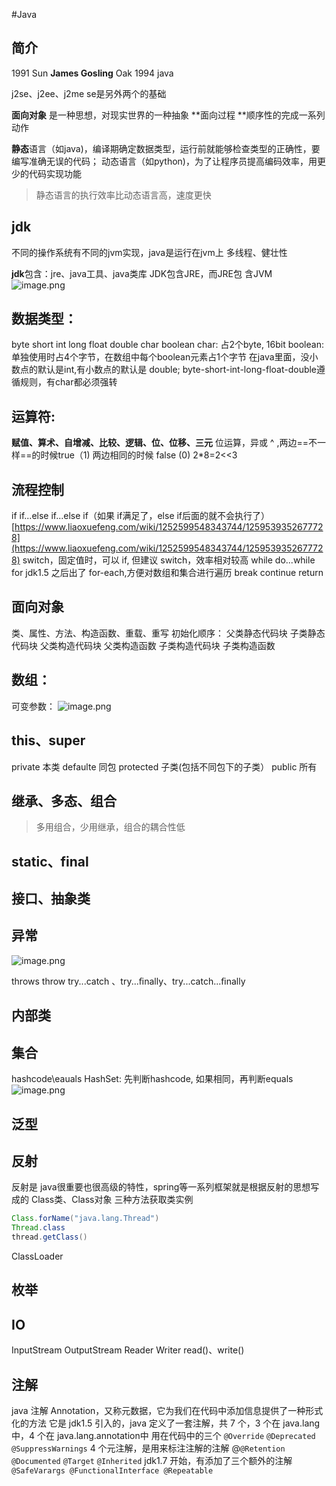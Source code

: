 #Java 
## 简介
1991 Sun **James Gosling**   Oak
1994 java

j2se、j2ee、j2me
se是另外两个的基础

**面向对象** 是一种思想，对现实世界的一种抽象
**面向过程 **顺序性的完成一系列动作

**静态**语言（如java)，编译期确定数据类型，运行前就能够检查类型的正确性，要编写准确无误的代码；
动态语言（如python)，为了让程序员提高编码效率，用更少的代码实现功能
> 静态语言的执行效率比动态语言高，速度更快


## jdk
不同的操作系统有不同的jvm实现，java是运行在jvm上
多线程、健壮性

**jdk**包含：jre、java工具、java类库
JDK包含JRE，而JRE包 含JVM
![image.png](https://cdn.nlark.com/yuque/0/2023/png/663445/1689110048085-0ebf8e0d-5b21-4d3a-b079-b26f5907be60.png#averageHue=%23efefef&clientId=ua4632015-d88a-4&from=paste&height=90&id=u0988d160&originHeight=179&originWidth=383&originalType=binary&ratio=1&rotation=0&showTitle=false&size=13331&status=done&style=none&taskId=u2a799edf-eaef-482a-997b-bf401516cb4&title=&width=191.5)

## 数据类型：
byte short int long float double char boolean
char: 占2个byte, 16bit
boolean: 单独使用时占4个字节，在数组中每个boolean元素占1个字节
在java里面，没小数点的默认是int,有小数点的默认是 double;
byte-short-int-long-float-double遵循规则，有char都必须强转 

## 运算符:
**赋值、算术、自增减、比较、逻辑、位、位移、三元**
位运算，异或 ^ ,两边==不一样==的时候true（1)    两边相同的时候 false (0)
2\*8=2<<3

## 流程控制
if	if...else	if...else if（如果 if满足了，else if后面的就不会执行了）
[https://www.liaoxuefeng.com/wiki/1252599548343744/1259539352677728](https://www.liaoxuefeng.com/wiki/1252599548343744/1259539352677728)
switch，固定值时，可以 if, 但建议 switch，效率相对较高
while  do...while	for 
jdk1.5 之后出了 for-each,方便对数组和集合进行遍历
break	continue	return


## 面向对象
类、属性、方法、构造函数、重载、重写
初始化顺序：
父类静态代码块
子类静态代码块
父类构造代码块
父类构造函数
子类构造代码块
子类构造函数

## 数组：
可变参数：
![image.png](https://cdn.nlark.com/yuque/0/2023/png/663445/1689104611817-a7c44f13-5077-412d-ab9e-49fdb388b4a8.png#averageHue=%23f6f5f4&clientId=ua4632015-d88a-4&from=paste&height=445&id=uf1fa0d21&originHeight=445&originWidth=665&originalType=binary&ratio=1&rotation=0&showTitle=false&size=90310&status=done&style=none&taskId=u9148a7c8-51bf-4ea5-a47d-d2f8955be38&title=&width=665)

## this、super

private 本类
defaulte 同包
protected  子类(包括不同包下的子类）
public 所有

## 继承、多态、组合
> 多用组合，少用继承，组合的耦合性低

## static、final

## 接口、抽象类

## 异常
![image.png](https://cdn.nlark.com/yuque/0/2023/png/663445/1689106268361-53145fa0-32de-47b7-870e-57815f6fa713.png#averageHue=%23faf4f1&clientId=ua4632015-d88a-4&from=paste&height=952&id=u122c2fab&originHeight=952&originWidth=1604&originalType=binary&ratio=1&rotation=0&showTitle=false&size=232069&status=done&style=none&taskId=ud26567e7-efdf-4928-a55d-2f154d82565&title=&width=1604)

throws  throw
try...catch 、try...ﬁnally、try...catch...ﬁnally

## 内部类

## 集合

hashcode\eauals
HashSet: 先判断hashcode, 如果相同，再判断equals
![image.png](https://cdn.nlark.com/yuque/0/2023/png/663445/1681901726599-487fc937-7915-41a9-be26-379912397506.png#averageHue=%23fdfdfd&clientId=u66e9edbd-d778-4&from=paste&height=744&id=rO2eb&originHeight=1487&originWidth=2105&originalType=binary&ratio=2&rotation=0&showTitle=false&size=355105&status=done&style=none&taskId=ue90d16eb-2409-432e-856c-6032d26419a&title=&width=1052.5)

## 泛型

## 反射
反射是 java很重要也很高级的特性，spring等一系列框架就是根据反射的思想写成的
Class类、Class对象
三种方法获取类实例
```java
Class.forName("java.lang.Thread")
Thread.class
thread.getClass()
```

ClassLoader

## 枚举

## IO
InputStream
OutputStream
Reader
Writer
read()、write()

## 注解
java 注解 Annotation，又称元数据，它为我们在代码中添加信息提供了一种形式化的方法
它是 jdk1.5 引入的，java 定义了一套注解，共 7 个，3 个在 java.lang中，4 个在 java.lang.annotation中
用在代码中的三个
`@Override`
`@Deprecated`
`@SuppressWarnings`
4 个元注解，是用来标注注解的注解
@`@Retention` `@Documented` `@Target` `@Inherited`
jdk1.7 开始，有添加了三个额外的注解
`@SafeVarargs @FunctionalInterface @Repeatable`












 

